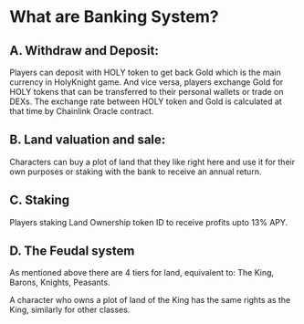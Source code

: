 # What are Banking System?

## A. Withdraw and Deposit:

Players can deposit with HOLY token to get back Gold which is the main currency in HolyKnight game. And vice versa, players exchange Gold for HOLY tokens that can be transferred to their personal wallets or trade on DEXs. The exchange rate between HOLY token and Gold is calculated at that time by Chainlink Oracle contract.

## B. Land valuation and sale:

Characters can buy a plot of land that they like right here and use it for their own purposes or staking with the bank to receive an annual return.

## C. Staking

Players staking Land Ownership token ID to receive profits upto 13% APY.

## D. The Feudal system

As mentioned above there are 4 tiers for land, equivalent to: The King, Barons, Knights, Peasants.

A character who owns a plot of land of the King has the same rights as the King, similarly for other classes.
